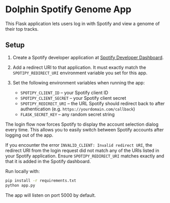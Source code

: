 # Dolphin Spotify Genome App

This Flask application lets users log in with Spotify and view a genome of
their top tracks.

## Setup

1. Create a Spotify developer application at [Spotify Developer Dashboard](https://developer.spotify.com/dashboard/).
2. Add a redirect URI to that application. It must exactly match the
   `SPOTIPY_REDIRECT_URI` environment variable you set for this app.
3. Set the following environment variables when running the app:

   - `SPOTIPY_CLIENT_ID` – your Spotify client ID
   - `SPOTIPY_CLIENT_SECRET` – your Spotify client secret
   - `SPOTIPY_REDIRECT_URI` – the URL Spotify should redirect back to
     after authentication (e.g. `https://yourdomain.com/callback`)
   - `FLASK_SECRET_KEY` – any random secret string

The login flow now forces Spotify to display the account selection dialog
every time. This allows you to easily switch between Spotify accounts after
logging out of the app.

If you encounter the error `INVALID_CLIENT: Invalid redirect URI`, the
redirect URI from the login request did not match any of the URIs listed in your
Spotify application. Ensure `SPOTIPY_REDIRECT_URI` matches exactly and that it is
added in the Spotify dashboard.

Run locally with:

```bash
pip install -r requirements.txt
python app.py
```

The app will listen on port 5000 by default.
